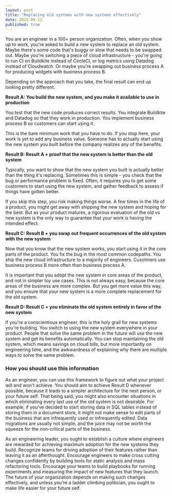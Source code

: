 ```yaml
---
layout: post
title: "Replacing old systems with new systems effectively"
date: 2022-09-12
published: true
---
```


You are an engineer in a 100+ person organization. Often, when you show up to work, you're asked to build a new system to replace an old system. Maybe there's some code that's buggy or slow that needs to be swapped out. Maybe you're switching a piece of cloud infrastructure - you're going to run CI on Buildkite instead of CircleCI, or log metrics using Datadog instead of Cloudwatch. Or maybe you're swapping out business process A for producing widgets with business process B.

Depending on the approach that you take, the final result can end up looking pretty different.

**Result A: You build the new system, and you make it available to use in production**

You test that the new code produces correct results. You integrate Buildkite and Datadog so that they work in production. You implement business process B so customers can start using it.

This is the bare minimum work that you have to do. If you stop here, your work is yet to add any business value. Someone has to actually start using the new system you built before the company realizes any of the benefits.

**Result B: Result A + proof that the new system is better than the old system**

Typically, you want to show that the new system you built is actually better than the thing it's replacing. Sometimes this is simple - you check that the bug or performance problem is fixed. Often, it requires you to get some customers to start using the new system, and gather feedback to assess if things have gotten better.

If you skip this step, you risk making things worse. A few times in the life of a product, you might get away with shipping the new system and hoping for the best. But as your product matures, a rigorous evaluation of the old vs new system is the only way to guarantee that your work is having the intended effect.

**Result C: Result B + you swap out frequent occurrences of the old system with the new system**

Now that you know that the new system works, you start using it in the core parts of the product. You fix the bug in the most common codepaths. You ship the new cloud infrastructure to a majority of engineers. Cusotmers use business process B more often than business process A.

It is important that you adopt the new system in core areas of the product, and not in simpler toy use cases. This is not always easy, because the core areas of the business are more complex. But you get more value this way, and you ensure that your new system is a more complete replacement for the old system.

**Result D: Result C + you eliminate the old system entirely in favor of the new system**

If you're a conscientious engineer, this is the holy grail for new systems you're building. You switch to using the new system everywhere in your product. People that solve the same problem in the future will use the new system and get its benefits automatically. You can stop maintaining the old system, which means savings on cloud bills, but more importantly on engineering time, and the awkwardness of explaining why there are multiple ways to solve the same problem.

### How you should use this information

As an engineer, you can use this framework to figure out what your project will and won't achieve. You should aim to achieve Result D whenever possible, because it leads to a simpler architecture for the next person, or your future self. That being said, you might also encounter situations in which eliminating every last use of the old system is not desirable. For example, if you've decided to start storing data in SQL tables instead of storing them in a document store, it might not make sense to edit parts of the business that are infrequently used or infrequently edited. Data migrations are usually not simple, and the juice may not be worth the squeeze for the non-critical parts of the business.

As an engineering leader, you ought to establish a culture where engineers are rewarded for achieving maximum adoption for the new systems they build. Recognize teams for driving adoption of their features rather than leaving it as an afterthought. Encourage engineers to make cross cutting changes confidently by building tools for static analysis and mass refactoring tools. Encourage your teams to build playbooks for running experiments and measuring the impact of new features that they launch. The future of your organization depends on making such changes effectively, and unless you're a ladder climbing politician, you ought to make life easier for your future self.
